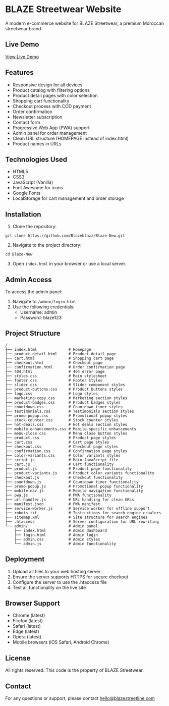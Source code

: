 # BLAZE Streetwear Website

A modern e-commerce website for BLAZE Streetwear, a premium Moroccan streetwear brand.

## Live Demo

[View Live Demo](https://blazestreetline.com)

## Features

- Responsive design for all devices
- Product catalog with filtering options
- Product detail pages with color selection
- Shopping cart functionality
- Checkout process with COD payment
- Order confirmation
- Newsletter subscription
- Contact form
- Progressive Web App (PWA) support
- Admin panel for order management
- Clean URL structure (HOMEPAGE instead of index.html)
- Product names in URLs

## Technologies Used

- HTML5
- CSS3
- JavaScript (Vanilla)
- Font Awesome for icons
- Google Fonts
- LocalStorage for cart management and order storage

## Installation

1. Clone the repository:
```
git clone https://github.com/Blazeblazz/Blaze-New.git
```

2. Navigate to the project directory:
```
cd Blaze-New
```

3. Open `index.html` in your browser or use a local server.

## Admin Access

To access the admin panel:

1. Navigate to `/admin/login.html`
2. Use the following credentials:
   - Username: admin
   - Password: blaze123

## Project Structure

```
/
├── index.html              # Homepage
├── product-detail.html     # Product detail page
├── cart.html               # Shopping cart page
├── checkout.html           # Checkout page
├── confirmation.html       # Order confirmation page
├── 404.html                # 404 error page
├── styles.css              # Main stylesheet
├── footer.css              # Footer styles
├── slider.css              # Slider component styles
├── product-buttons.css     # Product buttons styles
├── logo.css                # Logo styles
├── marketing-copy.css      # Marketing section styles
├── product-badges.css      # Product badges styles
├── countdown.css           # Countdown timer styles
├── testimonials.css        # Testimonials section styles
├── promo-popup.css         # Promotional popup styles
├── stock-counter.css       # Stock counter styles
├── hot-deals.css           # Hot deals section styles
├── mobile-enhancements.css # Mobile-specific enhancements
├── menu-close.css          # Menu close button styles
├── product.css             # Product page styles
├── cart.css                # Cart page styles
├── checkout.css            # Checkout page styles
├── confirmation.css        # Confirmation page styles
├── color-variants.css      # Color variants styles
├── script.js               # Main JavaScript file
├── cart.js                 # Cart functionality
├── product.js              # Product page functionality
├── product-variants.js     # Product color variants functionality
├── checkout.js             # Checkout functionality
├── countdown.js            # Countdown timer functionality
├── promo-popup.js          # Promotional popup functionality
├── mobile-nav.js           # Mobile navigation functionality
├── pwa.js                  # PWA functionality
├── url-handler.js          # URL handling for clean URLs
├── manifest.json           # PWA manifest
├── service-worker.js       # Service worker for offline support
├── robots.txt              # Instructions for search engine crawlers
├── sitemap.xml             # Site structure for search engines
├── .htaccess               # Server configuration for URL rewriting
└── admin/                  # Admin panel
    ├── index.html          # Admin dashboard
    ├── login.html          # Admin login
    ├── admin.css           # Admin styles
    └── admin.js            # Admin functionality
```

## Deployment

1. Upload all files to your web hosting server
2. Ensure the server supports HTTPS for secure checkout
3. Configure the server to use the .htaccess file
4. Test all functionality on the live site

## Browser Support

- Chrome (latest)
- Firefox (latest)
- Safari (latest)
- Edge (latest)
- Opera (latest)
- Mobile browsers (iOS Safari, Android Chrome)

## License

All rights reserved. This code is the property of BLAZE Streetwear.

## Contact

For any questions or support, please contact hello@blazestreetline.com